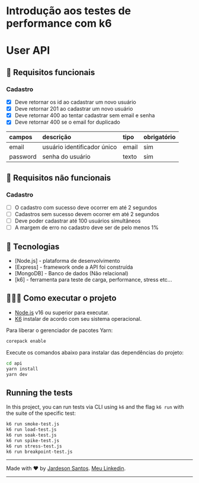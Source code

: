 # Introdução aos testes de performance com k6

# User API

## 🔖 Requisitos funcionais

### Cadastro

- [X] Deve retornar os id ao cadastrar um novo usuário
- [X] Deve retornar 201 ao cadastrar um novo usuário
- [X] Deve retornar 400 ao tentar cadastrar sem email e senha
- [X] Deve retornar 400 se o email for duplicado

| campos   | descrição                             | tipo     | obrigatório |
| :-----   | :------------------------------------ | :------- | :---------- |
| email    | usuário identificador único           | email    | sim         |
| password | senha do usuário                      | texto    | sim         |

## 🔖 Requisitos não funcionais

### Cadastro

- [ ] O cadastro com sucesso deve ocorrer em até 2 segundos
- [ ] Cadastros sem sucesso devem ocorrer em até 2 segundos
- [ ] Deve poder cadastrar até 100 usuários simultâneos
- [ ] A margem de erro no cadastro deve ser de pelo menos 1%

## 🚀 Tecnologias

- [Node.js] - plataforma de desenvolvimento
- [Express] - framework onde a API foi construída
- [MongoDB] - Banco de dados (Não relacional)
- [k6] - ferramenta para teste de carga, performance, stress etc...

## 👨🏻‍💻 Como executar o projeto

- [Node.js](https://nodejs.org/) v16 ou superior para executar.
- [K6](https://k6.io/docs/get-started/installation/) instalar de acordo com seu sistema operacional.

Para liberar o gerenciador de pacotes Yarn:
```sh
corepack enable
```

Execute os comandos abaixo para instalar das dependências do projeto:

```sh
cd api
yarn install
yarn dev
```

## Running the tests

In this project, you can run tests via CLI using `k6` and the flag `k6 run` with the suite of the specific test:

```sh
k6 run smoke-test.js
k6 run load-test.js
k6 run soak-test.js
k6 run spike-test.js
k6 run stress-test.js
k6 run breakpoint-test.js
```
___

Made with ❤️ by [Jardeson Santos](https://github.com/JarDeVSon). [Meu Linkedin](https://www.linkedin.com/in/jardeson-santosqa).
___
